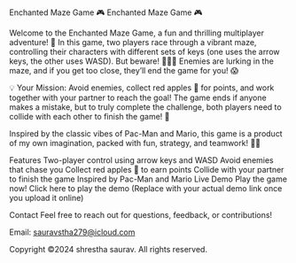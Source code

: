 Enchanted Maze Game
🎮 Enchanted Maze Game 🎮

Welcome to the Enchanted Maze Game, a fun and thrilling multiplayer adventure! 🌟 In this game, two players race through a vibrant maze, controlling their characters with different sets of keys (one uses the arrow keys, the other uses WASD). But beware! 🏃‍♂️💨 Enemies are lurking in the maze, and if you get too close, they’ll end the game for you! 😱

💡 Your Mission: Avoid enemies, collect red apples 🍎 for points, and work together with your partner to reach the goal! The game ends if anyone makes a mistake, but to truly complete the challenge, both players need to collide with each other to finish the game! 🏁

Inspired by the classic vibes of Pac-Man and Mario, this game is a product of my own imagination, packed with fun, strategy, and teamwork! 🧠💥

Features
Two-player control using arrow keys and WASD
Avoid enemies that chase you
Collect red apples 🍎 to earn points
Collide with your partner to finish the game
Inspired by Pac-Man and Mario
Live Demo
Play the game now! Click here to play the demo
(Replace with your actual demo link once you upload it online)

Contact
Feel free to reach out for questions, feedback, or contributions!

Email: sauravstha279@icloud.com

Copyright
©2024 shrestha saurav. All rights reserved.










